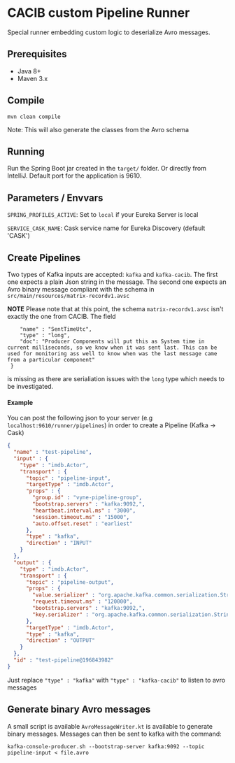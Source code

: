 # CACIB custom Pipeline Runner
Special runner embedding custom logic to deserialize Avro messages.

## Prerequisites
* Java 8+
* Maven 3.x

## Compile
`mvn clean compile`

Note: This will also generate the classes from the Avro schema

## Running
Run the Spring Boot jar created in the `target/` folder. Or directly from IntelliJ.
Default port for the application is 9610.

## Parameters / Envvars
`SPRING_PROFILES_ACTIVE`: Set to `local` if your Eureka Server is local

`SERVICE_CASK_NAME`: Cask service name for Eureka Discovery (default 'CASK')

## Create Pipelines
Two types of Kafka inputs are accepted: `kafka` and `kafka-cacib`.
The first one expects a plain Json string in the message. The second one expects an Avro binary message compliant with the schema in `src/main/resources/matrix-recordv1.avsc`

<b>NOTE</b> Please note that at this point, the schema `matrix-recordv1.avsc` isn't exactly the one from CACIB. The field 
```{
    "name" : "SentTimeUtc",
    "type" : "long",
    "doc": "Producer Components will put this as System time in current milliseconds, so we know when it was sent last. This can be used for monitoring ass well to know when was the last message came from a particular component"
 }
 ``` 
is missing as there are serialiation issues with the `long` type which needs to be investigated.

#### Example
You can post the following json to your server (e.g `localhost:9610/runner/pipelines`) in order to create a Pipeline (Kafka -> Cask)
```json
{
  "name" : "test-pipeline",
  "input" : {
    "type" : "imdb.Actor",
    "transport" : {
      "topic" : "pipeline-input",
      "targetType" : "imdb.Actor",
      "props" : {
        "group.id" : "vyne-pipeline-group",
        "bootstrap.servers" : "kafka:9092,",
        "heartbeat.interval.ms" : "3000",
        "session.timeout.ms" : "15000",
        "auto.offset.reset" : "earliest"
      },
      "type" : "kafka",
      "direction" : "INPUT"
    }
  },
  "output" : {
    "type" : "imdb.Actor",
    "transport" : {
      "topic" : "pipeline-output",
      "props" : {
        "value.serializer" : "org.apache.kafka.common.serialization.StringSerializer",
        "request.timeout.ms" : "120000",
        "bootstrap.servers" : "kafka:9092,",
        "key.serializer" : "org.apache.kafka.common.serialization.StringSerializer"
      },
      "targetType" : "imdb.Actor",
      "type" : "kafka",
      "direction" : "OUTPUT"
    }
  },
  "id" : "test-pipeline@196843982"
}
```

Just replace `"type" : "kafka"` with `"type" : "kafka-cacib"` to listen to avro messages 

## Generate binary Avro messages
A small script is available `AvroMessageWriter.kt` is available to generate binary messages. Messages can then be sent to kafka with the command: 

```
kafka-console-producer.sh --bootstrap-server kafka:9092 --topic pipeline-input < file.avro
```




